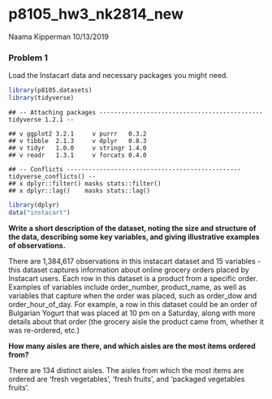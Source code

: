 p8105\_hw3\_nk2814\_new
================
Naama Kipperman
10/13/2019

### Problem 1

Load the Instacart data and necessary packages you might need.

``` r
library(p8105.datasets)
library(tidyverse)
```

    ## -- Attaching packages --------------------------------------------- tidyverse 1.2.1 --

    ## v ggplot2 3.2.1     v purrr   0.3.2
    ## v tibble  2.1.3     v dplyr   0.8.3
    ## v tidyr   1.0.0     v stringr 1.4.0
    ## v readr   1.3.1     v forcats 0.4.0

    ## -- Conflicts ------------------------------------------------ tidyverse_conflicts() --
    ## x dplyr::filter() masks stats::filter()
    ## x dplyr::lag()    masks stats::lag()

``` r
library(dplyr)
data("instacart") 
```

**Write a short description of the dataset, noting the size and
structure of the data, describing some key variables, and giving
illustrative examples of observations.**

There are 1,384,617 observations in this instacart dataset and 15
variables - this dataset captures information about online grocery
orders placed by Instacart users. Each row in this dataset is a product
from a specific order. Examples of variables include order\_number,
product\_name, as well as variables that capture when the order was
placed, such as order\_dow and order\_hour\_of\_day. For example, a row
in this dataset could be an order of Bulgarian Yogurt that was placed at
10 pm on a Saturday, along with more details about that order (the
grocery aisle the product came from, whether it was re-ordered, etc.)

**How many aisles are there, and which aisles are the most items ordered
from?**

There are 134 distinct aisles. The aisles from which the most items are
ordered are ‘fresh vegetables’, ‘fresh fruits’, and ‘packaged vegetables
fruits’.

